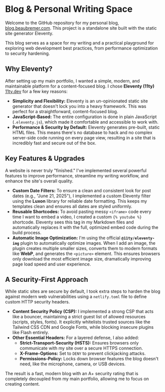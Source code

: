 # Blog & Personal Writing Space

Welcome to the GitHub repository for my personal blog, [blog.beaubremer.com](https://blog.beaubremer.com). This project is a standalone site built with the static site generator Eleventy.

This blog serves as a space for my writing and a practical playground for exploring web development best practices, from performance optimization to security hardening.

## Why Eleventy?

After setting up my main portfolio, I wanted a simple, modern, and maintainable platform for a content-focused blog. I chose **Eleventy (11ty)** [11ty.dev](https://www.11ty.dev/) for a few key reasons:

  * **Simplicity and Flexibility:** Eleventy is an un-opinionated static site generator that doesn't lock you into a heavy framework. This was perfect for a straightforward, content-focused blog.
  * **JavaScript-Based:** The entire configuration is done in plain JavaScript (`.eleventy.js`), which made it comfortable and accessible to work with.
  * **Performance & Security by Default:** Eleventy generates pre-built, static HTML files. This means there's no database to hack and no complex server-side code running on every page view, resulting in a site that is incredibly fast and secure out of the box.

## Key Features & Upgrades

A website is never truly "finished." I've implemented several powerful features to improve performance, streamline my writing workflow, and enhance the site's overall quality.

  * **Custom Date Filters:** To ensure a clean and consistent look for post dates (e.g., "June 21, 2025"), I implemented a custom Eleventy filter using the **Luxon** library for reliable date formatting. This keeps my templates clean and ensures all dates are styled uniformly.
  * **Reusable Shortcodes:** To avoid pasting messy `<iframe>` code every time I want to embed a video, I created a custom `{% youtube %}` shortcode. Eleventy sees this tag in my Markdown files and automatically replaces it with the full, optimized embed code during the build process.
  * **Automatic Image Optimization:** I'm using the official **`@11ty/eleventy-img`** plugin to automatically optimize images. When I add an image, the plugin creates multiple smaller sizes, converts them to modern formats like **WebP**, and generates the `<picture>` element. This ensures browsers only download the most efficient image size, dramatically improving page load speed and user experience.

## A Security-First Approach

While static sites are secure by default, I took extra steps to harden the blog against modern web vulnerabilities using a `netlify.toml` file to define custom HTTP security headers.

  * **Content Security Policy (CSP):** I implemented a strong CSP that acts like a bouncer, maintaining a strict guest list of allowed resources (scripts, styles, fonts). It explicitly whitelists trusted sources like the Tailwind CSS CDN and Google Fonts, while blocking insecure plugins like Flash entirely.
  * **Other Essential Headers:** For a layered defense, I also added:
      * **Strict-Transport-Security (HSTS):** Ensures browsers only communicate with my site over a secure HTTPS connection.
      * **X-Frame-Options:** Set to `DENY` to prevent clickjacking attacks.
      * **Permissions-Policy:** Locks down browser features the blog doesn't need, like the microphone, camera, or USB devices.

The result is a fast, modern blog with an A+ security rating that is completely decoupled from my main portfolio, allowing me to focus on creating content.
